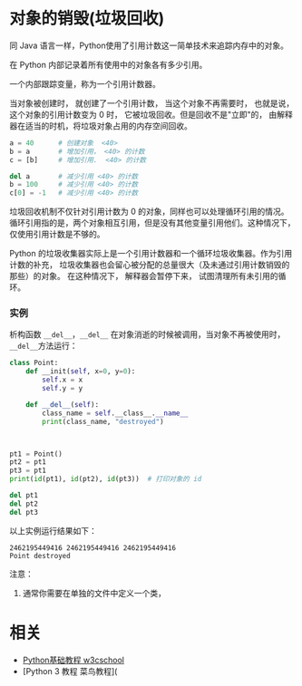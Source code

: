 # 对象的销毁(垃圾回收)


同 Java 语言一样，Python使用了引用计数这一简单技术来追踪内存中的对象。

在 Python 内部记录着所有使用中的对象各有多少引用。

一个内部跟踪变量，称为一个引用计数器。

当对象被创建时， 就创建了一个引用计数， 当这个对象不再需要时， 也就是说， 这个对象的引用计数变为 0 时， 它被垃圾回收。但是回收不是"立即"的， 由解释器在适当的时机，将垃圾对象占用的内存空间回收。

```python
a = 40      # 创建对象  <40>
b = a       # 增加引用， <40> 的计数
c = [b]     # 增加引用.  <40> 的计数

del a       # 减少引用 <40> 的计数
b = 100     # 减少引用 <40> 的计数
c[0] = -1   # 减少引用 <40> 的计数
```


垃圾回收机制不仅针对引用计数为 0 的对象，同样也可以处理循环引用的情况。循环引用指的是，两个对象相互引用，但是没有其他变量引用他们。这种情况下，仅使用引用计数是不够的。

Python 的垃圾收集器实际上是一个引用计数器和一个循环垃圾收集器。作为引用计数的补充， 垃圾收集器也会留心被分配的总量很大（及未通过引用计数销毁的那些）的对象。 在这种情况下， 解释器会暂停下来， 试图清理所有未引用的循环。


### 实例


析构函数 `__del__`，`__del__` 在对象消逝的时候被调用，当对象不再被使用时，`__del__`方法运行：

```python
class Point:
    def __init(self, x=0, y=0):
        self.x = x
        self.y = y

    def __del__(self):
        class_name = self.__class__.__name__
        print(class_name, "destroyed")



pt1 = Point()
pt2 = pt1
pt3 = pt1
print(id(pt1), id(pt2), id(pt3))  # 打印对象的 id

del pt1
del pt2
del pt3
```


以上实例运行结果如下：


```
2462195449416 2462195449416 2462195449416
Point destroyed
```



注意：

1. 通常你需要在单独的文件中定义一个类，






# 相关

- [Python基础教程 w3cschool](https://www.w3cschool.cn/Python/)
- [Python 3 教程 菜鸟教程](
